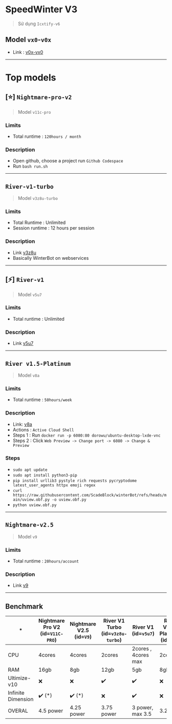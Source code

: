 # SpeedWinter V3
> Sử dụng `Icxtify-v6`

## Model `vx0`-`v0x`
+ Link : [v0x-vx0](https://colab.research.google.com/drive/1RBNEKyoLTWvg_O4PYjM21AlvH6_Ch_Ca?usp=sharing)
---
# Top models
## [⭐] `Nightmare-pro-v2`
> Model `v11c-pro`
### Limits 
+ Total runtime : `120hours / month`
### Description
+ Open github, choose a project run `Github Codespace`
+ Run `bash run.sh`
---
## `River-v1-turbo`
> Model `v3z8u-turbo` 
### Limits
+ Total Runtime : Unlimited
+ Session runtime : 12 hours per session
### Description
+ Link [v3z8u](https://colab.research.google.com/drive/1_GsHKuHA9Ju7qTDLR-cl1ZWFIZG1Ul-0?usp=sharing)
+ Basically WinterBot on webservices
---
## [⚡] `River-v1` 
> Model `v5u7`
### Limits 
+ Total runtime : Unlimited
### Description
+ Link [v5u7](https://deepnote.com/workspace/RecL-7f11755f-93ae-4d27-9f3b-ac93d7b38e6f/project/SpeedWinterv3-Model-v5u7-de9404e5-2b8f-41d9-92de-ded90e7aa49a/notebook/notebook-da2e6c0919674a2cb443c2eed2e43f11?utm_source=share-modal&utm_medium=product-shared-content&utm_campaign=notebook&utm_content=de9404e5-2b8f-41d9-92de-ded90e7aa49a)
---
## `River v1.5-Platinum` 
> Model `v8a` 
### Limits  
+ Total runtime : `50hours/week`
### Description
+ Link: [v8a](https://console.cloud.google.com/getting-started?pli=1)
+ Actions : `Active Cloud Shell`
+ Steps 1 : Run `docker run -p 6080:80 dorowu/ubuntu-desktop-lxde-vnc`
+ Steps 2 : Click `Web Preview -> Change port -> 6080 -> Change & Preview`
### Steps
+ `sudo apt update`
+ `sudo apt install python3-pip`
+ `pip install urllib3 pystyle rich requests pycryptodome latest_user_agents httpx emoji regex`
+ `curl https://raw.githubusercontent.com/ScadeBlock/winterBot/refs/heads/main/uview.obf.py -o uview.obf.py`
+ `python uview.obf.py`
---
## `Nightmare-v2.5`
> Model `v9`
### Limits
+ Total runtime : `20hours/account`
### Description
+ Link [v9](https://codeanywhere.com/)
---
## Benchmark
| *                  | Nightmare Pro V2 (id=`V11C-PRO`) | Nightmare V2.5 (id=`V9`) | River V1 Turbo (id=`v3z8u-turbo`) | River V1 (id=`v5u7`) | River V1.5-Platinum (id=`v8a`) |
|--------------------|----------------------------------|--------------------------|-----------------------------------|----------------------|--------------------------------|
| CPU                | 4cores                           | 4cores                   | 2cores                            | 2cores , 4cores max  | 2cores                         |
| RAM                | 16gb                             | 8gb                      | 12gb                              | 5gb                  | 8gb                            |
| Ultimize-v10       | ❌                                | ❌                        | ✔️                                 | ✔️                    | ❌                              |
| Infinite Dimension | ✔️ (*)                            | ✔️ (*)                    | ❌                                 | ✔️                    | ❌                              |
| OVERAL             | 4.5 power                        | 4.25 power               | 3.75 power                        | 3 power, max 3.5     | 3.25                           |
